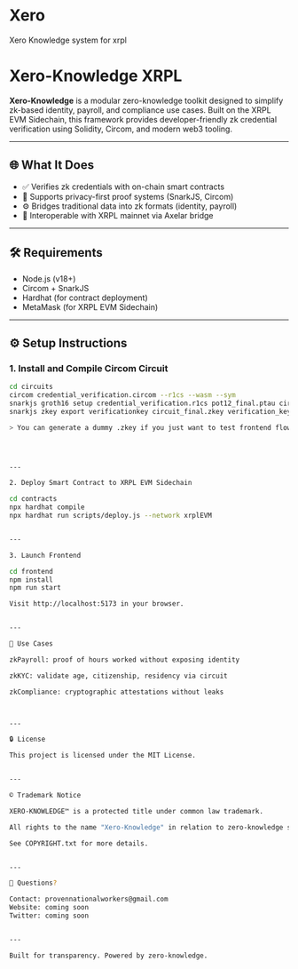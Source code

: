 # Xero
Xero Knowledge system for xrpl

# Xero-Knowledge XRPL

**Xero-Knowledge** is a modular zero-knowledge toolkit designed to simplify zk-based identity, payroll, and compliance use cases. Built on the XRPL EVM Sidechain, this framework provides developer-friendly zk credential verification using Solidity, Circom, and modern web3 tooling.

---

## 🌐 What It Does

- ✅ Verifies zk credentials with on-chain smart contracts  
- 🔐 Supports privacy-first proof systems (SnarkJS, Circom)  
- ⚙️ Bridges traditional data into zk formats (identity, payroll)  
- 🧩 Interoperable with XRPL mainnet via Axelar bridge  

---

## 🛠️ Requirements

- Node.js (v18+)
- Circom + SnarkJS
- Hardhat (for contract deployment)
- MetaMask (for XRPL EVM Sidechain)

---

## ⚙️ Setup Instructions

### 1. Install and Compile Circom Circuit

```bash
cd circuits
circom credential_verification.circom --r1cs --wasm --sym
snarkjs groth16 setup credential_verification.r1cs pot12_final.ptau circuit_final.zkey
snarkjs zkey export verificationkey circuit_final.zkey verification_key.json

> You can generate a dummy .zkey if you just want to test frontend flows.




---

2. Deploy Smart Contract to XRPL EVM Sidechain

cd contracts
npx hardhat compile
npx hardhat run scripts/deploy.js --network xrplEVM


---

3. Launch Frontend

cd frontend
npm install
npm run start

Visit http://localhost:5173 in your browser.


---

🧠 Use Cases

zkPayroll: proof of hours worked without exposing identity

zkKYC: validate age, citizenship, residency via circuit

zkCompliance: cryptographic attestations without leaks



---

🔒 License

This project is licensed under the MIT License.


---

© Trademark Notice

XERO-KNOWLEDGE™ is a protected title under common law trademark.

All rights to the name "Xero-Knowledge" in relation to zero-knowledge systems are claimed by the Proven National Workers Foundation, 2025.

See COPYRIGHT.txt for more details.


---

💬 Questions?

Contact: provennationalworkers@gmail.com
Website: coming soon
Twitter: coming soon


---

Built for transparency. Powered by zero-knowledge.




